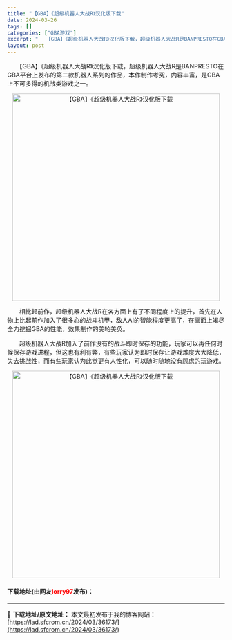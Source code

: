 ```yaml
---
title: "【GBA】《超级机器人大战R》汉化版下载"
date: 2024-03-26
tags: []
categories: ["GBA游戏"]
excerpt: "　　【GBA】《超级机器人大战R》汉化版下载，超级机器人大战R是BANPRESTO在GBA平台上发布的第二款机器人系列的作品，本作制作考究，内容丰富，是GBA上不可多得的机战类游戏之一。 　　相比起前作，超级机器人大战R在各方面上有了不同程度上的提升，首先在人物上比起前作加入了很多心的战斗机甲，敌人&hellip;"
layout: post
---
```


 <p>　　【GBA】《超级机器人大战R》汉化版下载，超级机器人大战R是BANPRESTO在GBA平台上发布的第二款机器人系列的作品，本作制作考究，内容丰富，是GBA上不可多得的机战类游戏之一。</p> <p align="center"><img align="" border="0" src="https://lad.sfcrom.cn/wp-content/uploads/2024/03/20240326_66026340acdee.jpg" width="480" alt="【GBA】《超级机器人大战R》汉化版下载" /></p> <p>　　相比起前作，超级机器人大战R在各方面上有了不同程度上的提升，首先在人物上比起前作加入了很多心的战斗机甲，敌人AI的智能程度更高了，在画面上竭尽全力挖掘GBA的性能，效果制作的美轮美奂。</p> <p>　　超级机器人大战R加入了前作没有的战斗即时保存的功能，玩家可以再任何时候保存游戏进程，但这也有利有弊，有些玩家认为即时保存让游戏难度大大降低，失去挑战性，而有些玩家认为此觉更有人性化，可以随时随地没有顾虑的玩游戏。</p> <p align="center"><img align="" border="0" src="https://lad.sfcrom.cn/wp-content/uploads/2024/03/20240326_660263410f77f.jpg" width="480" alt="【GBA】《超级机器人大战R》汉化版下载" /></p> <p><h4>下载地址(由网友<font color="red">lorry97</font>发布)：</h4></p> 

---
📖 **下载地址/原文地址：** 本文最初发布于我的博客网站：[https://lad.sfcrom.cn/2024/03/36173/](https://lad.sfcrom.cn/2024/03/36173/)
